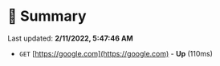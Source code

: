 # 📖 Summary
Last updated: **2/11/2022, 5:47:46 AM**

- `GET` [https://google.com](https://google.com) - **Up** (110ms)
